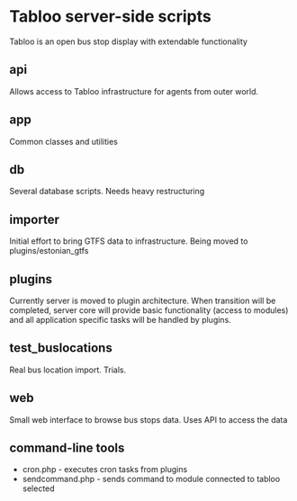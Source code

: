 # Tabloo server-side scripts
Tabloo is an open bus stop display with extendable functionality

## api
Allows access to Tabloo infrastructure for agents from outer world.

## app
Common classes and utilities

## db
Several database scripts. Needs heavy restructuring

## importer
Initial effort to bring GTFS data to infrastructure.
Being moved to plugins/estonian_gtfs

## plugins
Currently server is moved to plugin architecture. When transition will be completed, server core will provide basic functionality (access to modules) and all application specific tasks will be handled by plugins.

## test_buslocations
Real bus location import. Trials.

## web
Small web interface to browse bus stops data. Uses API to access the data

## command-line tools

- cron.php - executes cron tasks from plugins
- sendcommand.php - sends command to module connected to tabloo selected